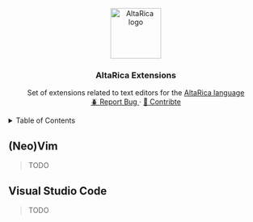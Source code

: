 <p align="center">
  <img src="https://altarica.labri.fr/wp/wp-content/uploads/2013/08/altarica-banner.png"
       alt="AltaRica logo" height="100">
  <h3 align="center">
	  AltaRica Extensions
  </h3>

  <p align="center">
	Set of extensions related to text editors for the <a href="https://altarica.labri.fr/wp/">AltaRica language</a>
    <br />
    <a href="https://github.com/EmileRolley/altarica-ext/issues">
		🪲 Report Bug
	</a>
    ·
    <a href="https://github.com/EmileRolley/altarica-ext/pulls">
    🤝 Contribte
	 </a>
  </p>
</p>



<details>
  <summary>Table of Contents</summary>

<!-- vim-markdown-toc GitLab -->

* [(Neo)Vim](#neovim)
* [Visual Studio Code](#visual-studio-code)

<!-- vim-markdown-toc -->

</details>

## (Neo)Vim

> TODO

## Visual Studio Code

> TODO
